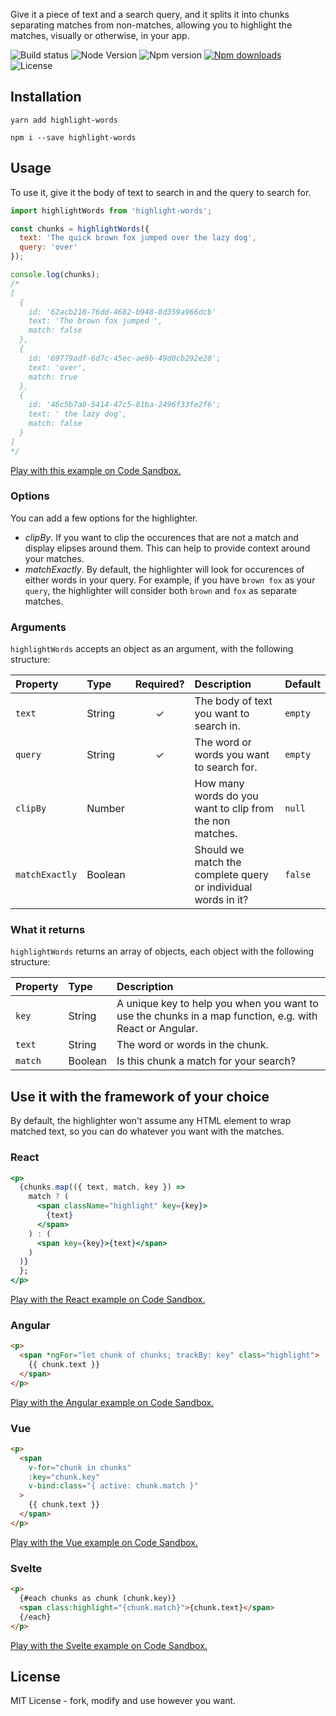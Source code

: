 Give it a piece of text and a search query, and it splits it into chunks separating matches from non-matches, allowing you to highlight the matches, visually or otherwise, in your app.

![Build status][build-status-badge] ![Node Version][node-version-badge]
![Npm version][npm-version-badge]
[![Npm downloads][npm-downloads-badge]][highlight-words-npm] ![License][license-badge]

## Installation

```
yarn add highlight-words
```

```
npm i --save highlight-words
```

## Usage

To use it, give it the body of text to search in and the query to search for.

```js
import highlightWords from 'highlight-words';

const chunks = highlightWords({
  text: 'The quick brown fox jumped over the lazy dog',
  query: 'over'
});

console.log(chunks);
/*
[
  {
    id: '62acb210-76dd-4682-b948-8d359a966dcb'
    text: 'The brown fox jumped ',
    match: false
  },
  {
    id: '69779adf-6d7c-45ec-ae9b-49d0cb292e28';
    text: 'over',
    match: true
  },
  {
    id: '46c5b7a0-5414-47c5-81ba-2496f33fe2f6';
    text: ' the lazy dog',
    match: false
  }
]
*/
```

[Play with this example on Code Sandbox.][sandbox-vanilla]

### Options

You can add a few options for the highlighter.

- _clipBy_. If you want to clip the occurences that are not a match and display elipses around them. This can help to provide context around your matches.
- _matchExactly_. By default, the highlighter will look for occurences of either words in your query. For example, if you have `brown fox` as your `query`, the highlighter will consider both `brown` and `fox` as separate matches.

### Arguments

`highlightWords` accepts an object as an argument, with the following structure:

| Property       | Type    | Required? | Description                                                   | Default |
| :------------- | :------ | :-------: | :------------------------------------------------------------ | :------ |
| `text`         | String  |     ✓     | The body of text you want to search in.                       | `empty` |
| `query`        | String  |     ✓     | The word or words you want to search for.                     | `empty` |
| `clipBy`       | Number  |           | How many words do you want to clip from the non matches.      | `null`  |
| `matchExactly` | Boolean |           | Should we match the complete query or individual words in it? | `false` |

### What it returns

`highlightWords` returns an array of objects, each object with the following structure:

| Property | Type    | Description                                                                                             |
| :------- | :------ | :------------------------------------------------------------------------------------------------------ |
| `key`    | String  | A unique key to help you when you want to use the chunks in a map function, e.g. with React or Angular. |
| `text`   | String  | The word or words in the chunk.                                                                         |
| `match`  | Boolean | Is this chunk a match for your search?                                                                  |

## Use it with the framework of your choice

By default, the highlighter won't assume any HTML element to wrap matched text, so you can do whatever you want with the matches.

### React

```jsx
<p>
  {chunks.map(({ text, match, key }) =>
    match ? (
      <span className="highlight" key={key}>
        {text}
      </span>
    ) : (
      <span key={key}>{text}</span>
    )
  )}
  };
</p>
```

[Play with the React example on Code Sandbox.][sandbox-react]

### Angular

```html
<p>
  <span *ngFor="let chunk of chunks; trackBy: key" class="highlight">
    {{ chunk.text }}
  </span>
</p>
```

[Play with the Angular example on Code Sandbox.][sandbox-angular]

### Vue

```html
<p>
  <span
    v-for="chunk in chunks"
    :key="chunk.key"
    v-bind:class="{ active: chunk.match }"
  >
    {{ chunk.text }}
  </span>
</p>
```

[Play with the Vue example on Code Sandbox.][sandbox-vue]

### Svelte

```html
<p>
  {#each chunks as chunk (chunk.key)}
  <span class:highlight="{chunk.match}">{chunk.text}</span>
  {/each}
</p>
```

[Play with the Svelte example on Code Sandbox.][sandbox-svelte]

## License

MIT License - fork, modify and use however you want.

[node-version-badge]: https://img.shields.io/node/v/highlight-words.svg?style=flat-square
[license-badge]: https://img.shields.io/npm/l/highlight-words.svg?style=flat-square
[npm-version-badge]: https://img.shields.io/npm/v/highlight-words.svg?style=flat-square
[highlight-words-npm]: https://www.npmjs.com/package/highlight-words
[npm-downloads-badge]: https://img.shields.io/npm/dt/highlight-words.svg?style=flat-square
[build-status-badge]: https://img.shields.io/travis/tricinel/highlight-words.svg?style=flat-square
[sandbox-react]: https://codesandbox.io/s/highlight-words-react-1h7qw
[sandbox-angular]: https://codesandbox.io/s/highlight-words-angular-xpp46
[sandbox-vue]: https://codesandbox.io/s/highlight-words-vue-zopni
[sandbox-svelte]: https://codesandbox.io/s/highlight-words-svelte-ld807
[sandbox-vanilla]: https://codesandbox.io/s/highlight-words-vanilla-ijvkg
